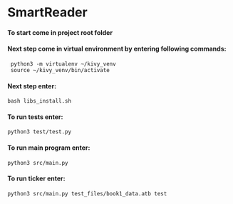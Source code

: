 # SmartReader
#### To start come in project root folder
#### Next step come in virtual environment by entering following commands: 
```
 python3 -m virtualenv ~/kivy_venv
 source ~/kivy_venv/bin/activate
```
#### Next step enter:
```bash libs_install.sh```
#### To run tests enter: 
```python3 test/test.py```
#### To run main program enter:
```python3 src/main.py```
#### To run ticker enter:
```python3 src/main.py test_files/book1_data.atb test```
